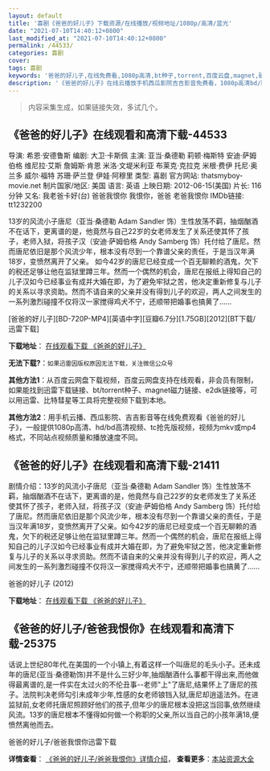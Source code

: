 ```yaml
---
layout: default
title: '喜剧《爸爸的好儿子》下载资源/在线播放/视频地址/1080p/高清/蓝光'
date: "2021-07-10T14:40:12+0800"
last_modified_at: "2021-07-10T14:40:12+0800"
permalink: /44533/
categories: 喜剧
cover:
tags: 喜剧
keywords: '爸爸的好儿子,在线免费看,1080p高清,bt种子,torrent,百度云盘,magnet,磁力链,迅雷下载资源'
description: '《爸爸的好儿子》在线云播放手机西瓜影院吉吉影音免费看，1080p高清bd/hd未删减完整版和tc抢先枪版，mkv/mp4格式，附带bt/torrent种子、magnet/磁力链、百度云盘、网盘资源迅雷下载链接'
---
```


>内容采集生成，如果链接失效，多试几个。


## 《爸爸的好儿子》在线观看和高清下载-44533

导演: 希恩·安德鲁斯 编剧: 大卫·卡斯佩 主演: 亚当·桑德勒 莉顿·梅斯特 安迪·萨姆伯格 维尼拉·艾斯 詹姆斯·肯恩 米洛·文堤米利亚 布莱克·克拉克 米根·费伊 托尼·奥兰多 威尔·福特 苏珊·萨兰登 伊娃·阿穆里 类型: 喜剧 官方网站: thatsmyboy-movie.net 制片国家/地区: 美国 语言: 英语 上映日期: 2012-06-15(美国) 片长: 116分钟 又名: 我老爸卡好(台) 爸爸我恨你 我恨你，爸爸 老爸我恨你 IMDb链接: tt1232200

13岁的风流小子唐尼（亚当·桑德勒 Adam Sandler 饰）生性放荡不羁，抽烟酗酒不在话下，更离谱的是，他竟然与自己22岁的女老师发生了关系还使其怀了孩子，老师入狱，将孩子汉（安迪·萨姆伯格 Andy Samberg 饰）托付给了唐尼。然而唐尼依旧是那个风流少年，根本没有尽到一个靠谱父亲的责任，于是当汉年满18岁，变愤然离开了父亲。 如今42岁的唐尼已经变成一个百无聊赖的酒鬼，欠下的税还足够让他在监狱里蹲三年。然而一个偶然的机会，唐尼在报纸上得知自己的儿子汉如今已经事业有成并大婚在即，为了避免牢狱之苦，他决定重新修复与儿子的关系以寻求资助。然而不请自来的父亲并没有得到儿子的欢迎，两人之间发生的一系列激烈碰撞不仅将汉一家搅得鸡犬不宁，还顺带把婚事也搞黄了……


[爸爸的好儿子][BD-720P-MP4][英语中字][豆瓣6.7分][1.75GB][2012][BT下载/迅雷下载]

**下载地址**： [在线观看下载 《爸爸的好儿子》](https://www.btdx8.com/torrent/thats_my_boy_2012.html) 


**无法下载?**：`如果迅雷因版权原因无法下载，关注微信公众号 `

**其他方法1**：从百度云网盘下载视频，百度云网盘支持在线观看，非会员有限制，如果能找到迅雷下载链接、bt/torrent种子、magnet磁力链接、e2dk链接等，可以用迅雷、比特彗星等工具将完整视频下载到本地。

**其他方法2**：用手机云播、西瓜影院、吉吉影音等在线免费观看《爸爸的好儿子》，一般提供1080p高清、hd/bd高清视频、tc抢先版视频，视频为mkv或mp4格式，不同站点视频质量和播放速度不同。


## 《爸爸的好儿子》在线观看和高清下载-21411

剧情介绍：13岁的风流小子唐尼（亚当·桑德勒 Adam Sandler 饰）生性放荡不羁，抽烟酗酒不在话下，更离谱的是，他竟然与自己22岁的女老师发生了关系还使其怀了孩子，老师入狱，将孩子汉（安迪·萨姆伯格 Andy Samberg 饰）托付给了唐尼。然而唐尼依旧是那个风流少年，根本没有尽到一个靠谱父亲的责任，于是当汉年满18岁，变愤然离开了父亲。如今42岁的唐尼已经变成一个百无聊赖的酒鬼，欠下的税还足够让他在监狱里蹲三年。然而一个偶然的机会，唐尼在报纸上得知自己的儿子汉如今已经事业有成并大婚在即，为了避免牢狱之苦，他决定重新修复与儿子的关系以寻求资助。然而不请自来的父亲并没有得到儿子的欢迎，两人之间发生的一系列激烈碰撞不仅将汉一家搅得鸡犬不宁，还顺带把婚事也搞黄了……


爸爸的好儿子 (2012)

**下载地址**： [在线观看下载 《爸爸的好儿子》](https://www.btbtdy.me/btdy/dy1287.html) 


## 《爸爸的好儿子/爸爸我恨你》在线观看和高清下载-25375

话说上世纪80年代,在美国的一个小镇上,有着这样一个叫唐尼的毛头小子。还未成年的唐尼(亚当·桑德勒饰)并不是什么三好少年,抽烟酗酒什么事都干得出来,而他做得最离谱的,是一件实在太过火的不伦丑事--老师"上"了唐尼,结果怀上了唐尼的孩子。法院判决老师勾引未成年少年,性感的女老师锒铛入狱,唐尼却逍遥法外。在进监狱前,女老师托唐尼照顾好他们的孩子,但年少的唐尼根本没把这当回事,依然继续风流。13岁的唐尼根本不懂得如何做一个称职的父亲,所以当自己的小孩年满18,便愤然离他而去。


爸爸的好儿子/爸爸我恨你迅雷下载

**详情查看**： [《爸爸的好儿子/爸爸我恨你》详情介绍](/movie/25375/)， **查看更多**：[本站资源大全](/movie/t/all/)

